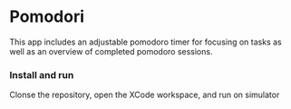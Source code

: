 # Pomodori

This app includes an adjustable pomodoro timer for focusing on tasks as well as an overview of completed pomodoro sessions.

### Install and run

Clonse the repository, open the XCode workspace, and run on simulator
